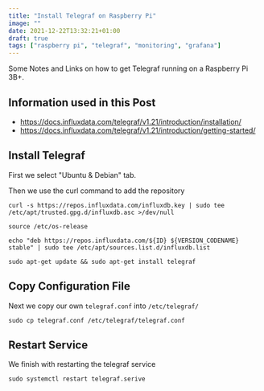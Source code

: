```yaml
---
title: "Install Telegraf on Raspberry Pi"
image: ""
date: 2021-12-22T13:32:21+01:00
draft: true
tags: ["raspberry pi", "telegraf", "monitoring", "grafana"]
---
```


Some Notes and Links on how to get Telegraf running on a Raspberry Pi 3B+.

## Information used in this Post
- https://docs.influxdata.com/telegraf/v1.21/introduction/installation/
- https://docs.influxdata.com/telegraf/v1.21/introduction/getting-started/

## Install Telegraf
First we select "Ubuntu & Debian" tab.

Then we use the curl command to add the repository

```
curl -s https://repos.influxdata.com/influxdb.key | sudo tee /etc/apt/trusted.gpg.d/influxdb.asc >/dev/null

source /etc/os-release

echo "deb https://repos.influxdata.com/${ID} ${VERSION_CODENAME} stable" | sudo tee /etc/apt/sources.list.d/influxdb.list

sudo apt-get update && sudo apt-get install telegraf
```

## Copy Configuration File
Next we copy our own `telegraf.conf` into `/etc/telegraf/`

```
sudo cp telegraf.conf /etc/telegraf/telegraf.conf
```

## Restart Service
We finish with restarting the telegraf service

```
sudo systemctl restart telegraf.serive
```